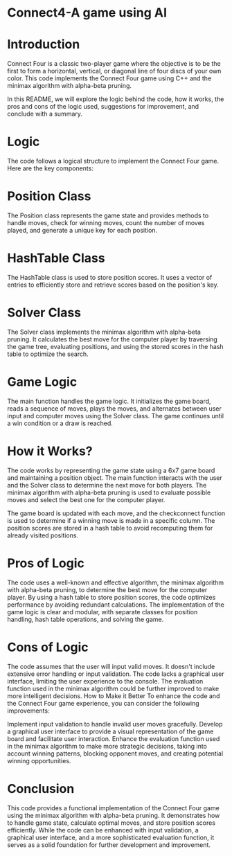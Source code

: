 # Connect4-A game using AI 
# Introduction
Connect Four is a classic two-player game where the objective is to be the first to form a horizontal, vertical, or diagonal line of four discs of your own color. This code implements the Connect Four game using C++ and the minimax algorithm with alpha-beta pruning.

In this README, we will explore the logic behind the code, how it works, the pros and cons of the logic used, suggestions for improvement, and conclude with a summary.

# Logic
The code follows a logical structure to implement the Connect Four game. Here are the key components:

# Position Class
The Position class represents the game state and provides methods to handle moves, check for winning moves, count the number of moves played, and generate a unique key for each position.

# HashTable Class
The HashTable class is used to store position scores. It uses a vector of entries to efficiently store and retrieve scores based on the position's key.

# Solver Class
The Solver class implements the minimax algorithm with alpha-beta pruning. It calculates the best move for the computer player by traversing the game tree, evaluating positions, and using the stored scores in the hash table to optimize the search.

# Game Logic
The main function handles the game logic. It initializes the game board, reads a sequence of moves, plays the moves, and alternates between user input and computer moves using the Solver class. The game continues until a win condition or a draw is reached.

# How it Works?
The code works by representing the game state using a 6x7 game board and maintaining a position object. The main function interacts with the user and the Solver class to determine the next move for both players. The minimax algorithm with alpha-beta pruning is used to evaluate possible moves and select the best one for the computer player.

The game board is updated with each move, and the checkconnect function is used to determine if a winning move is made in a specific column. The position scores are stored in a hash table to avoid recomputing them for already visited positions.


# Pros of Logic
The code uses a well-known and effective algorithm, the minimax algorithm with alpha-beta pruning, to determine the best move for the computer player.
By using a hash table to store position scores, the code optimizes performance by avoiding redundant calculations.
The implementation of the game logic is clear and modular, with separate classes for position handling, hash table operations, and solving the game.
# Cons of Logic
The code assumes that the user will input valid moves. It doesn't include extensive error handling or input validation.
The code lacks a graphical user interface, limiting the user experience to the console.
The evaluation function used in the minimax algorithm could be further improved to make more intelligent decisions.
How to Make it Better
To enhance the code and the Connect Four game experience, you can consider the following improvements:

Implement input validation to handle invalid user moves gracefully.
Develop a graphical user interface to provide a visual representation of the game board and facilitate user interaction.
Enhance the evaluation function used in the minimax algorithm to make more strategic decisions, taking into account winning patterns, blocking opponent moves, and creating potential winning opportunities.
# Conclusion
This code provides a functional implementation of the Connect Four game using the minimax algorithm with alpha-beta pruning. It demonstrates how to handle game state, calculate optimal moves, and store position scores efficiently. While the code can be enhanced with input validation, a graphical user interface, and a more sophisticated evaluation function, it serves as a solid foundation for further development and improvement.
